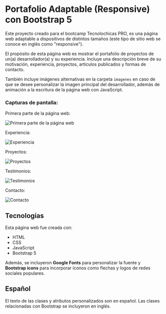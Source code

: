 # Portafolio Adaptable (Responsive) con Bootstrap 5

Este proyecto creado para el bootcamp Tecnolochicas PRO, es una página web adaptable a dispositivos de distintos tamaños (este tipo de sitio web se conoce en inglés como "responsive"). 

El propósito de esta página web es mostrar el portafolio de proyectos de un(a) desarrollador(a) y su experiencia. Incluye una descripción breve de su motivación, experiencia, proyectos, artículos publicados y formas de contacto. 

También incluye imágenes alternativas en la carpeta `imagenes` en caso de que se desee personalizar la imagen principal del desarrollador, además de animación a la escritura de la página web con JavaScript.

### Capturas de pantalla:

Primera parte de la página web:

![Primera parte de la página web](https://github.com/absaae/absaae.github.io/assets/125155934/1c9cf340-e07d-413f-912f-9b254432cdee)

Experiencia:

![Experiencia](https://github.com/absaae/absaae.github.io/assets/125155934/00d3e671-e664-408e-8f60-8a01c978dbed)


Proyectos:

![Proyectos](https://github.com/absaae/absaae.github.io/assets/125155934/ad6f7943-fa18-422c-b48f-f2bf9478d7e7)


Testimonios:

![Testimonios](https://github.com/absaae/absaae.github.io/assets/125155934/0ac3c37f-4675-4ee1-a3c4-221b93f56a46)


Contacto:

![Contacto](https://github.com/absaae/absaae.github.io/assets/125155934/ade7d079-6b64-4609-934a-bbb5f6279821)


## Tecnologías

Esta página web fue creada con:

* HTML
* CSS
* JavaScript 
* Bootstrap 5

Además, se incluyeron **Google Fonts** para personalizar la fuente y **Bootstrap icons** para incorporar íconos como flechas y logos de redes sociales populares. 

## Español

El texto de las clases y atributos personalizados son en español. Las clases relacionadas con Bootstrap se incluyeron en inglés.




